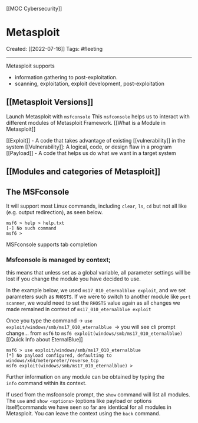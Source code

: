 [[MOC Cybersecurity]]

# Metasploit
Created:  [[2022-07-16]]
Tags: #fleeting 

---
Metasploit supports
- information gathering to post-exploitation.
- scanning, exploitation, exploit development, post-exploitation


## [[Metasploit Versions]]


Launch Metasploit with `msfconsole`
This `msfconsole` helps us to interact with different modules of Metasploit Framework. [[What is a Module in Metasploit]]


[[Exploit]] - A code that takes advantage of existing [[vulnerability]] in the system
[[Vulnerability]]: A logical, code, or design flaw in a program
[[Payload]] - A code that helps us do what we want in a target system

## [[Modules and categories of Metasploit]]



## The MSFconsole
It will support most Linux commands, including `clear`, `ls`, `cd` 
but not all like (e.g. output redirection), as seen below.
```     
msf6 > help > help.txt
[-] No such command
msf6 >
```
MSFconsole supports tab completion



### Msfconsole is managed by context; 
this means that unless set as a global variable, 
all parameter settings will be lost if you change the module you have decided to use. 

In the example below, we used `ms17_010_eternalblue exploit`, 
and we set parameters such as `RHOSTS`. 
If we were to switch to another module like `port scanner`,
we would need to set the `RHOSTS` value again 
as all changes we made remained in context of `ms17_010_eternalblue exploit`

Once you type the command
-> `use exploit/windows/smb/ms17_010_eternalblue`  
-> you will see cli prompt change...
    from `msf6` to `msf6 exploit(windows/smb/ms17_010_eternalblue)`
[[Quick Info about EternalBlue]]

```
msf6 > use exploit/windows/smb/ms17_010_eternalblue 
[*] No payload configured, defaulting to windows/x64/meterpreter/reverse_tcp
msf6 exploit(windows/smb/ms17_010_eternalblue) >
```


Further information on any module can be obtained by typing the `info` command within its context.

If used from the msfconsole prompt, the `show` command will list all modules.
The `use` and `show <options>` (options like payload or options itself)commands we have seen so far are identical for all modules in Metasploit.
You can leave the context using the `back` command.